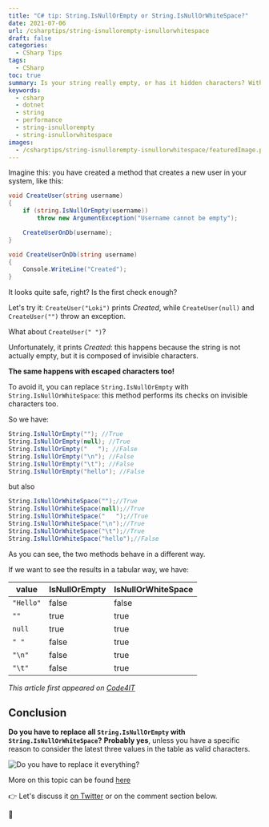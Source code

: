 ```yaml
---
title: "C# tip: String.IsNullOrEmpty or String.IsNullOrWhiteSpace?"
date: 2021-07-06
url: /csharptips/string-isnullorempty-isnullorwhitespace
draft: false
categories:
  - CSharp Tips
tags:
  - CSharp
toc: true
summary: Is your string really empty, or has it hidden characters? With String.IsNullOrEmpty and String.IsNullOrWhiteSpace you can find it
keywords:
  - csharp
  - dotnet
  - string
  - performance
  - string-isnullorempty
  - string-isnullorwhitespace
images:
  - /csharptips/string-isnullorempty-isnullorwhitespace/featuredImage.png
---
```


Imagine this: you have created a method that creates a new user in your system, like this:

```cs
void CreateUser(string username)
{
    if (string.IsNullOrEmpty(username))
        throw new ArgumentException("Username cannot be empty");

    CreateUserOnDb(username);
}

void CreateUserOnDb(string username)
{
    Console.WriteLine("Created");
}
```

It looks quite safe, right? Is the first check enough?

Let's try it: `CreateUser("Loki")` prints _Created_, while `CreateUser(null)` and `CreateUser("")` throw an exception.

What about `CreateUser(" ")`?

Unfortunately, it prints _Created_: this happens because the string is not actually empty, but it is composed of invisible characters.

**The same happens with escaped characters too!**

To avoid it, you can replace `String.IsNullOrEmpty` with `String.IsNullOrWhiteSpace`: this method performs its checks on invisible characters too.

So we have:

```cs
String.IsNullOrEmpty(""); //True
String.IsNullOrEmpty(null); //True
String.IsNullOrEmpty("   "); //False
String.IsNullOrEmpty("\n"); //False
String.IsNullOrEmpty("\t"); //False
String.IsNullOrEmpty("hello"); //False
```

but also

```cs
String.IsNullOrWhiteSpace("");//True
String.IsNullOrWhiteSpace(null);//True
String.IsNullOrWhiteSpace("   ");//True
String.IsNullOrWhiteSpace("\n");//True
String.IsNullOrWhiteSpace("\t");//True
String.IsNullOrWhiteSpace("hello");//False
```

As you can see, the two methods behave in a different way.

If we want to see the results in a tabular way, we have:

| value     | IsNullOrEmpty | IsNullOrWhiteSpace |
| --------- | ------------- | ------------------ |
| `"Hello"` | false         | false              |
| `""`      | true          | true               |
| `null`    | true          | true               |
| `" "`     | false         | true               |
| `"\n"`    | false         | true               |
| `"\t"`    | false         | true               |

_This article first appeared on [Code4IT](https://www.code4it.dev/)_

## Conclusion

**Do you have to replace all `String.IsNullOrEmpty` with `String.IsNullOrWhiteSpace`?** **Probably yes**, unless you have a specific reason to consider the latest three values in the table as valid characters.

![Do you have to replace it everything?](https://media.giphy.com/media/SVgKToBLI6S6DUye1Y/giphy.gif)

More on this topic can be found [here](https://www.code4it.dev/blog/csharp-check-if-string-is-empty "How to check if a string is really empty with C#")

👉 Let's discuss it [on Twitter](https://twitter.com/BelloneDavide/status/1335941631724429312 "Original tweet on Twitter") or on the comment section below.

🐧
